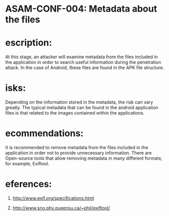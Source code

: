 
# ASAM-CONF-004: Metadata about the files

#  escription:
At this stage, an attacker will examine metadata from the files included in the application in order to search useful information during the penetration attack.
In the case of Android, these files are found in the APK file structure.

#  isks:
Depending on the information stored in the metadata, the risk can vary greatly. The typical metadata that can be found in the android application files is that related to the images contained within the applications.


#  ecommendations:
It is recommended to remove metadata from the files included in the application in order not to provide unnecessary information. There are Open-source tools that allow removing metadata in many different formats; for example, Exiftool.


#  eferences:
1. http://www.exif.org/specifications.html

2. http://www.sno.phy.queensu.ca/~phil/exiftool/
